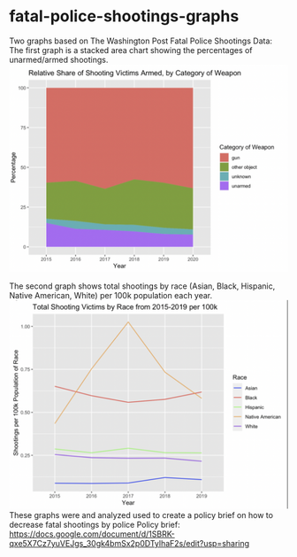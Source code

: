 # fatal-police-shootings-graphs
Two graphs based on The Washington Post Fatal Police Shootings Data:
The first graph is a stacked area chart showing the percentages of unarmed/armed shootings.
![graph1](images/figure1_armed_shootings.png)

The second graph shows total shootings by race (Asian, Black, Hispanic, Native American, White) per 100k population each year.
![graph2](images/figure2_by_race.png)
These graphs were and analyzed used to create a policy brief on how to decrease fatal shootings by police Policy brief: https://docs.google.com/document/d/1SBRK-qxe5X7Cz7yuVEJgs_30gk4bmSx2p0DTylhaF2s/edit?usp=sharing
